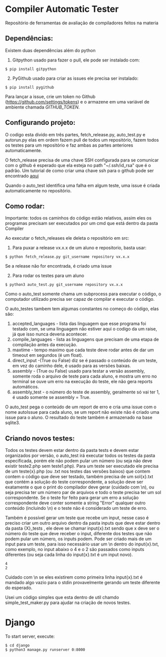 # Compiler Automatic Tester
Repositório de ferramentas de avaliação de compiladores feitos na materia


## Dependências:


Existem duas dependências além do python

1. Gitpython usado para fazer o pull, ele pode ser instalado com:

```
$ pip install gitpython
```

2. PyGithub usado para criar as issues ele precisa ser instalado:
```
$ pip install pygithub
```

Para lançar a issue, crie um token no Github (https://github.com/settings/tokens) e o armazene em uma variável de ambiente chamada *GITHUB_TOKEN*.
## Configurando projeto:

O codigo esta divido em três partes, fetch_release.py, auto_test.py e autorun.py elas em ordem fazem pull de todos um repositório, fazem todos os testes para um repositório e faz ambas as partes anteriores automaticamente.

O fetch_release precisa de uma chave SSH configurada para se comunicar com o github é esperado que ela esteja no path "~/.ssh/id_rsa" que é o padrão.
Um tutorial de como criar uma chave ssh para o github pode ser encontrado [aqui](https://help.github.com/en/github/authenticating-to-github/generating-a-new-ssh-key-and-adding-it-to-the-ssh-agent)

Quando o auto_test identifica uma falha em algum teste, uma issue é criada automaticamente no repositório.

## Como rodar:

Importante: todos os caminhos do código estão relativos, assim eles os programas precisam ser executados por um cmd que está dentro da pasta Compiler

Ao executar o fetch_releases ele deleta o repositório em src:
1. Para puxar a release vx.x.x de um aluno e repositorio, basta usar:
```
$ python fetch_release.py git_username repository vx.x.x
```
Se a release não for encontrada, é criado uma issue

2. Para rodar os testes para um aluno
```
$ python3 auto_test.py git_username repository vx.x.x
```
Como o auto_test somente chama um subprocess para executar o código, o computador utilizado precisa ser capaz de compilar e executar o código.

O auto_testes tambem tem algumas constantes no começo do código, elas são:
1. accepted_languages - lista das linguagem que esse programa foi testado com, se uma linguagem não estiver aqui o codigo da um raise, já que isso nunca deveria acontecer.
2. compile_languages - lista as linguagens que precisam de uma etapa de compilação antes da execução.
3. maxtime - tempo maximo que cada teste deve rodar antes de dar um timeout em segundos (é um float).
4. direct_input -(True ou False) diz se é passado o conteúdo de um teste, em vez do caminho dele, é usado para as versões baixas.
5. assembly - (True ou False) usado para testar a versão assembly, somente roda o arquivo de teste para cada aluno, e mostra um erro no terminal se ouve um erro na execução do teste, ele não gera reports automáticos.
6. assembly_test - o número do teste de assembly, geralmente só vai ter 1, é usado somente se assembly = True.

O auto_test pega o conteúdo de um report de erro e cria uma issue com o nome autoIssue para cada aluno, se um report não existe não é criado uma issue para o aluno.
O resultado do teste também é armazenado na base sqlite3.


## Criando novos testes:

Todos os testes devem estar dentro da pasta tests e devem estar organizados por versão, o auto_test irá executar todos os testes da pasta especificada, porém ele não podem pular um número (ou seja não deve existir teste2.php sem teste1.php). Para um teste ser executado ele precisa de um teste{x}.php (ou .txt nos testes das versões baixos) que contem contem o código que deve ser testado, também precisa de um sol{x}.txt que contém a solução do teste correspondente, a solução deve ser exatamente o que o print do compilador deve gerar (cuidado com \n), ou seja precisa ter um número par de arquivos e todo o teste precisa ter um sol correspondente. Se o teste for feito para gerar um erro a solução correspondente deve conter somente a string "Error" qualquer outro conteúdo (incluindo \n) e o teste não é considerado um teste de erro.

Também é possível gerar um teste que recebe um input, nesse caso é preciso criar um outro arquivo dentro da pasta inputs que deve estar dentro da pasta {X}_tests , ele deve se chamar input{x}.txt sendo que x deve ser o número do teste que deve receber o input, diferente dos testes que não podem pular um número, os inputs podem. Pode ser criado mais de um input para um teste, para isso necessário usar um \n dentro do input{x}.txt, como exemplo, no input abaixo o 4 e o 2 são passados como inputs diferentes (ou seja cada linha do input{x}.txt é um input novo).
```
4
2
```
Cuidado com \n se eles existirem como primeira linha input{x}.txt é mandado algo vazio para o stdin provavelmente gerando um teste diferente do esperado.

Usei um código simples que esta dentro de util chamdo simple_test_maker.py para ajudar na criação de novos testes.


# Django

To start server, execute:

    $ cd django
    $ python3 manage.py runserver 0:8000


